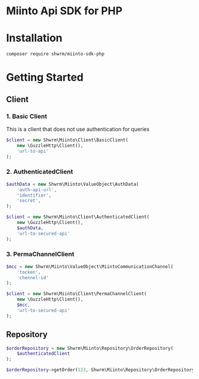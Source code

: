 # Miinto Api SDK for PHP  
  
# Installation  
```  
composer require shwrm/miinto-sdk-php  
```  
# Getting Started  
## Client
###  1. Basic Client
This is a client that does not use authentication for queries
```php
$client = new Shwrm\Miinto\Client\BasicClient(
    new \GuzzleHttp\Client(),
    'url-to-api'
);
```
### 2. AuthenticatedClient
```php   
$authData = new Shwrm\Miinto\ValueObject\AuthData(
    'auth-api-url',
    'identifier',
    'secret',
);  

$client = new Shwrm\Miinto\Client\AuthenticatedClient(
    new \GuzzleHttp\Client(),
    $authData,
    'url-to-secured-api'
); 
```
### 3. PermaChannelClient
```php   
$mcc = new Shwrm\Miinto\ValueObject\MiintoCommunicationChannel(
    'tocken',
    'chennel-id'
);  

$client = new Shwrm\Miinto\Client\PermaChannelClient(
    new \GuzzleHttp\Client(),
    $mcc,
    'url-to-secured-api'
); 
```
## Repository
```php
$orderRepository = new Shwrm\Miinto\Repository\OrderRepository(
    $authenticatedClient
);

$orderRepository->getOrder(123, Shwrm\Miinto\Repository\OrderRepository::PL);
```
